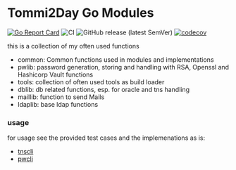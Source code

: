 # Tommi2Day Go Modules

[![Go Report Card](https://goreportcard.com/badge/github.com/tommi2day/gomodules)](https://goreportcard.com/report/github.com/tommi2day/gomodules) 
![CI](https://github.com/tommi2day/gomodules/actions/workflows/main.yml/badge.svg)
![GitHub release (latest SemVer)](https://img.shields.io/github/v/release/tommi2day/gomodules)
[![codecov](https://codecov.io/gh/Tommi2Day/gomodules/branch/main/graph/badge.svg?token=C1IP9AMBUM)](https://codecov.io/gh/Tommi2Day/gomodules)

this is a collection of my often used functions

- common: Common functions used in modules and implementations
- pwlib: password generation, storing and handling with RSA, Openssl and Hashicorp Vault functions
- tools: collection of often used tools as build loader
- dblib: db related functions, esp. for oracle and tns handling
- maillib: function to send Mails
- ldaplib: base ldap functions

### usage
for usage see the provided test cases and the implemenations as is:

- [tnscli](https://github.com/tommi2day/tnscli)
- [pwcli](https://github.com/tommi2day/pwcli)
